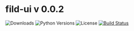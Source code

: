 # fild-ui v 0.0.2

![Downloads](https://img.shields.io/pypi/dm/fild-ui.svg?style=flat)
![Python Versions](https://img.shields.io/pypi/pyversions/fild-ui.svg?style=flat)
![License](https://img.shields.io/pypi/l/fild-ui.svg?version=latest)
[![Build Status](https://github.com/elenakulgavaya/fild-ui/workflows/Tests/badge.svg)](https://github.com/elenakulgavaya/fild-ui/actions)

